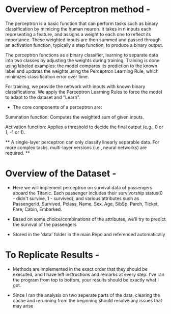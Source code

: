 # Overview of Perceptron method - 
The perceptron is a basic function that can perform tasks such as binary classification by mimicing the human neuron. It takes in n inputs each representing a feature, and assigns a weight to each one to reflect its importance. These weighted inputs are then summed and passed through an activation function, typically a step function, to produce a binary output.

The perceptron functions as a binary classifier, learning to separate data into two classes by adjusting the weights during training. Training is done using labeled examples: the model compares its prediction to the known label and updates the weights using the Perceptron Learning Rule, which minimizes classification error over time.

For training, we provide the network with inputs with known binary classifications. We apply the Perceptron Learning Rules to force the model to adapt to the dataset and "Learn".

- The core components of a perceptron are:

Summation function: Computes the weighted sum of given inputs.

Activation function: Applies a threshold to decide the final output (e.g., 0 or 1, -1 or 1).

** A single-layer perceptron can only classify linearly separable data. For more complex tasks, multi-layer versions (i.e., neural networks) are required. **




# Overview of the Dataset - 
- Here we will implement perceptron on survival data of passengers aboard the Titanic. Each passenger includes their survivorship status(0 - didn't survive, 1 - survived), and various attributes such as PassengerId, Survived, Pclass, Name, Sex, Age, SibSp, Parch, Ticket, Fare, Cabin, Embarked. 

- Based on some choice/combinations of the attributes, we'll try to predict the survival of the passengers

- Stored in the 'data' folder in the main Repo and referenced automatically


# To Replicate Results - 
- Methods are implemented in the exact order that they should be executed, and I have left instructions and remarks at every step. I've ran the program from top to bottom, your results should be exactly what I got. 

- Since I ran the analysis on two seperate parts of the data, clearing the cache and rerunning from the beginning should resolve any issues that may arise